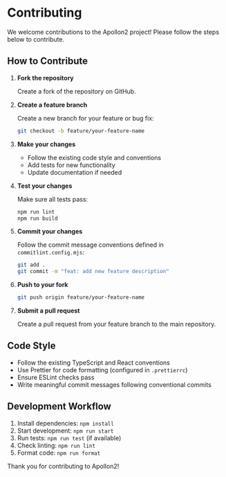 # Contributing

We welcome contributions to the Apollon2 project! Please follow the steps below to contribute.

## How to Contribute

1. **Fork the repository**

   Create a fork of the repository on GitHub.

2. **Create a feature branch**

   Create a new branch for your feature or bug fix:

   ```bash
   git checkout -b feature/your-feature-name
   ```

3. **Make your changes**

   - Follow the existing code style and conventions
   - Add tests for new functionality
   - Update documentation if needed

4. **Test your changes**

   Make sure all tests pass:

   ```bash
   npm run lint
   npm run build
   ```

5. **Commit your changes**

   Follow the commit message conventions defined in `commitlint.config.mjs`:

   ```bash
   git add .
   git commit -m "feat: add new feature description"
   ```

6. **Push to your fork**

   ```bash
   git push origin feature/your-feature-name
   ```

7. **Submit a pull request**

   Create a pull request from your feature branch to the main repository.

## Code Style

- Follow the existing TypeScript and React conventions
- Use Prettier for code formatting (configured in `.prettierrc`)
- Ensure ESLint checks pass
- Write meaningful commit messages following conventional commits

## Development Workflow

1. Install dependencies: `npm install`
2. Start development: `npm run start`
3. Run tests: `npm run test` (if available)
4. Check linting: `npm run lint`
5. Format code: `npm run format`

Thank you for contributing to Apollon2!
